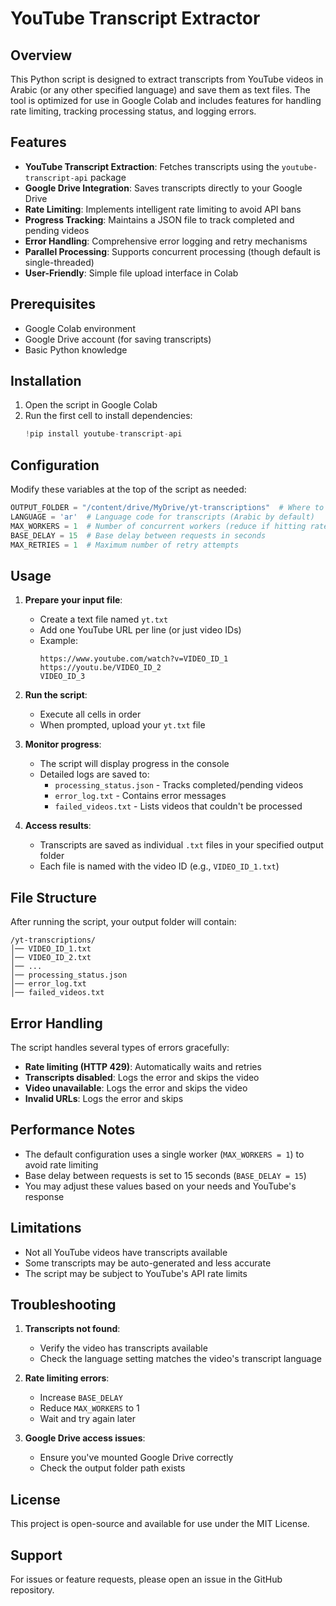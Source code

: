 # YouTube Transcript Extractor

## Overview

This Python script is designed to extract transcripts from YouTube videos in Arabic (or any other specified language) and save them as text files. The tool is optimized for use in Google Colab and includes features for handling rate limiting, tracking processing status, and logging errors.

## Features

- **YouTube Transcript Extraction**: Fetches transcripts using the `youtube-transcript-api` package
- **Google Drive Integration**: Saves transcripts directly to your Google Drive
- **Rate Limiting**: Implements intelligent rate limiting to avoid API bans
- **Progress Tracking**: Maintains a JSON file to track completed and pending videos
- **Error Handling**: Comprehensive error logging and retry mechanisms
- **Parallel Processing**: Supports concurrent processing (though default is single-threaded)
- **User-Friendly**: Simple file upload interface in Colab

## Prerequisites

- Google Colab environment
- Google Drive account (for saving transcripts)
- Basic Python knowledge

## Installation

1. Open the script in Google Colab
2. Run the first cell to install dependencies:
   ```python
   !pip install youtube-transcript-api
   ```

## Configuration

Modify these variables at the top of the script as needed:

```python
OUTPUT_FOLDER = "/content/drive/MyDrive/yt-transcriptions"  # Where to save transcripts
LANGUAGE = 'ar'  # Language code for transcripts (Arabic by default)
MAX_WORKERS = 1  # Number of concurrent workers (reduce if hitting rate limits)
BASE_DELAY = 15  # Base delay between requests in seconds
MAX_RETRIES = 1  # Maximum number of retry attempts
```

## Usage

1. **Prepare your input file**:
   - Create a text file named `yt.txt`
   - Add one YouTube URL per line (or just video IDs)
   - Example:
     ```
     https://www.youtube.com/watch?v=VIDEO_ID_1
     https://youtu.be/VIDEO_ID_2
     VIDEO_ID_3
     ```

2. **Run the script**:
   - Execute all cells in order
   - When prompted, upload your `yt.txt` file

3. **Monitor progress**:
   - The script will display progress in the console
   - Detailed logs are saved to:
     - `processing_status.json` - Tracks completed/pending videos
     - `error_log.txt` - Contains error messages
     - `failed_videos.txt` - Lists videos that couldn't be processed

4. **Access results**:
   - Transcripts are saved as individual `.txt` files in your specified output folder
   - Each file is named with the video ID (e.g., `VIDEO_ID_1.txt`)

## File Structure

After running the script, your output folder will contain:

```
/yt-transcriptions/
│── VIDEO_ID_1.txt
│── VIDEO_ID_2.txt
│── ...
│── processing_status.json
│── error_log.txt
│── failed_videos.txt
```

## Error Handling

The script handles several types of errors gracefully:

- **Rate limiting (HTTP 429)**: Automatically waits and retries
- **Transcripts disabled**: Logs the error and skips the video
- **Video unavailable**: Logs the error and skips the video
- **Invalid URLs**: Logs the error and skips

## Performance Notes

- The default configuration uses a single worker (`MAX_WORKERS = 1`) to avoid rate limiting
- Base delay between requests is set to 15 seconds (`BASE_DELAY = 15`)
- You may adjust these values based on your needs and YouTube's response

## Limitations

- Not all YouTube videos have transcripts available
- Some transcripts may be auto-generated and less accurate
- The script may be subject to YouTube's API rate limits

## Troubleshooting

1. **Transcripts not found**:
   - Verify the video has transcripts available
   - Check the language setting matches the video's transcript language

2. **Rate limiting errors**:
   - Increase `BASE_DELAY`
   - Reduce `MAX_WORKERS` to 1
   - Wait and try again later

3. **Google Drive access issues**:
   - Ensure you've mounted Google Drive correctly
   - Check the output folder path exists

## License

This project is open-source and available for use under the MIT License.

## Support

For issues or feature requests, please open an issue in the GitHub repository.